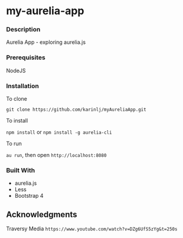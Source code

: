 # my-aurelia-app

### Description
Aurelia App - exploring aurelia.js

### Prerequisites
NodeJS

### Installation
To clone

```git clone https://github.com/karinlj/myAureliaApp.git```

To install

`npm install` or `npm install -g aurelia-cli`

To run

`au run`, then open `http://localhost:8080`

### Built With
* aurelia.js
* Less
* Bootstrap 4
## Acknowledgments

Traversy Media
```https://www.youtube.com/watch?v=DZg6UfS5zYg&t=250s```





